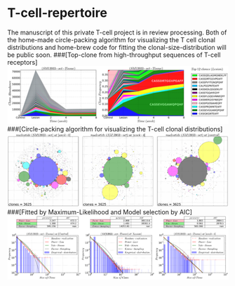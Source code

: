 # T-cell-repertoire
The manuscript of this private T-cell project is in review processing. Both of the home-made circle-packing algorithm for visualizing the T cell clonal distributions and home-brew code for fitting the clonal-size-distribution will be public soon.
###[Top-clone from high-throughput sequences of T-cell receptors]
![](/figure/TopClone.png)
###[Circle-packing algorithm for visualizing the T-cell clonal distributions]
![](/figure/AlvaCirclePacking.jpg)
###[Fitted by Maximum-Likelihood and Model selection by AIC]
![](/figure/ProbabilityDistribution.png)
